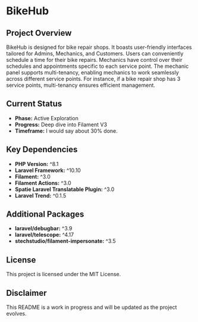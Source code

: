 # BikeHub

## Project Overview

BikeHub is designed for bike repair shops. It boasts user-friendly interfaces tailored for Admins, Mechanics, and Customers. Users can conveniently schedule a time for their bike repairs. Mechanics have control over their schedules and appointments specific to each service point. The mechanic panel supports multi-tenancy, enabling mechanics to work seamlessly across different service points. For instance, if a bike repair shop has 3 service points, multi-tenancy ensures efficient management.

## Current Status

- **Phase:** Active Exploration
- **Progress:** Deep dive into Filament V3
- **Timeframe:** I would say about 30% done.

## Key Dependencies

- **PHP Version:** ^8.1
- **Laravel Framework:** ^10.10
- **Filament:** ^3.0
- **Filament Actions:** ^3.0
- **Spatie Laravel Translatable Plugin:** ^3.0
- **Laravel Trend:** ^0.1.5

## Additional Packages

- **laravel/debugbar:** ^3.9
- **laravel/telescope:** ^4.17
- **stechstudio/filament-impersonate:** ^3.5

## License

This project is licensed under the MIT License.

## Disclaimer

This README is a work in progress and will be updated as the project evolves.
